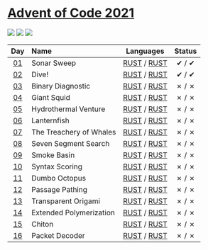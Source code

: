 [Advent of Code 2021](https://adventofcode.com/2021)
========================

![](https://img.shields.io/badge/day%20📅-16-blue) ![](https://img.shields.io/badge/stars%20⭐-5-yellow) ![](https://img.shields.io/badge/days%20completed-2-red)


| Day                                        | Name                                  | Languages                                       | Status   |
|:------------------------------------------:|:--------------------------------------|:-----------------------------------------------:|:--------:|
| [01](https://adventofcode.com/2021/day/1)  |  Sonar Sweep  | [RUST](day01/1/main.rs) / [RUST](day01/2/main.rs)   |   ✔ / ✔  |
| [02](https://adventofcode.com/2021/day/2)  |  Dive!  | [RUST](day02/1/main.rs) / [RUST](day02/2/main.rs)   |   ✔ / ✔  |
| [03](https://adventofcode.com/2021/day/3)  |  Binary Diagnostic  | [RUST](day03/1/main.rs) / [RUST](day03/2/main.rs)   |   ✗ / ✗  |
| [04](https://adventofcode.com/2021/day/4)  |  Giant Squid  | [RUST](day04/1/main.rs) / [RUST](day04/2/main.rs)   |   ✗ / ✗  |
| [05](https://adventofcode.com/2021/day/5)  |  Hydrothermal Venture  | [RUST](day05/1/main.rs) / [RUST](day05/2/main.rs)   |   ✗ / ✗  |
| [06](https://adventofcode.com/2021/day/6)  |  Lanternfish  | [RUST](day06/1/main.rs) / [RUST](day06/2/main.rs)   |   ✗ / ✗  |
| [07](https://adventofcode.com/2021/day/7)  |  The Treachery of Whales  | [RUST](day07/1/main.rs) / [RUST](day07/2/main.rs)   |   ✗ / ✗  |
| [08](https://adventofcode.com/2021/day/8)  |  Seven Segment Search  | [RUST](day08/1/main.rs) / [RUST](day08/2/main.rs)   |   ✗ / ✗  |
| [09](https://adventofcode.com/2021/day/9)  |  Smoke Basin  | [RUST](day09/1/main.rs) / [RUST](day09/2/main.rs)   |   ✗ / ✗  |
| [10](https://adventofcode.com/2021/day/10)  |  Syntax Scoring  | [RUST](day10/1/main.rs) / [RUST](day10/2/main.rs)   |   ✗ / ✗  |
| [11](https://adventofcode.com/2021/day/11)  |  Dumbo Octopus  | [RUST](day11/1/main.rs) / [RUST](day11/2/main.rs)   |   ✗ / ✗  |
| [12](https://adventofcode.com/2021/day/12)  |  Passage Pathing  | [RUST](day12/1/main.rs) / [RUST](day12/2/main.rs)   |   ✗ / ✗  |
| [13](https://adventofcode.com/2021/day/13)  |  Transparent Origami  | [RUST](day13/1/main.rs) / [RUST](day13/2/main.rs)   |   ✗ / ✗  |
| [14](https://adventofcode.com/2021/day/14)  |  Extended Polymerization  | [RUST](day14/1/main.rs) / [RUST](day14/2/main.rs)   |   ✗ / ✗  |
| [15](https://adventofcode.com/2021/day/15)  |  Chiton  | [RUST](day15/1/main.rs) / [RUST](day15/2/main.rs)   |   ✗ / ✗  |
| [16](https://adventofcode.com/2021/day/16)  |  Packet Decoder  | [RUST](day16/1/main.rs) / [RUST](day16/2/main.rs)   |   ✗ / ✗  |